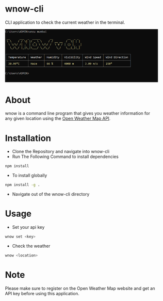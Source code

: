 # wnow-cli
 CLI application to check the current weather in the terminal.

 ![](img/show1.png)

# About
  wnow is a command line program that gives you weather information for any given location using the [Open Weather Map API](https://openweathermap.org/api).


# Installation
- Clone the Repository and navigate into wnow-cli
- Run The Following Command to install dependencies
 ```sh
 npm install
 ```
- To install globally
 ```sh
 npm install -g .
 ```
- Navigate out of the wnow-cli directory

# Usage
- Set your api key
```sh
wnow set <key>
```

- Check the weather
```sh
wnow <location>
```

# Note
Please make sure to register on the Open Weather Map website and get an API key before using this application.
